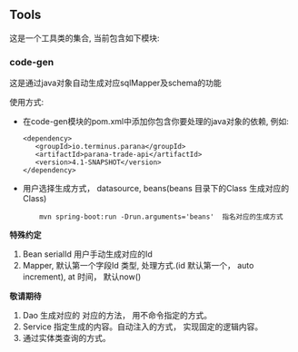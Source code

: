 ## Tools

这是一个工具类的集合, 当前包含如下模块:


### code-gen

这是通过java对象自动生成对应sqlMapper及schema的功能

使用方式:

* 在code-gen模块的pom.xml中添加你包含你要处理的java对象的依赖, 例如:

  ```
  <dependency>
     <groupId>io.terminus.parana</groupId>
     <artifactId>parana-trade-api</artifactId>
     <version>4.1-SNAPSHOT</version>
  </dependency>
  ```

* 用户选择生成方式， datasource, beans(beans 目录下的Class 生成对应的Class)
    ```
        mvn spring-boot:run -Drun.arguments='beans'  指名对应的生成方式
    ```
  
**特殊约定**
1.  Bean serialId 用户手动生成对应的Id
2.  Mapper, 默认第一个字段Id 类型, 处理方式.(id 默认第一个， auto increment), at 时间， 默认now()
    
**敬请期待**
1.  Dao 生成对应的 对应的方法， 用不命令指定的方式。
2.  Service 指定生成的内容。自动注入的方式， 实现固定的逻辑内容。
3.  通过实体类查询的方式。